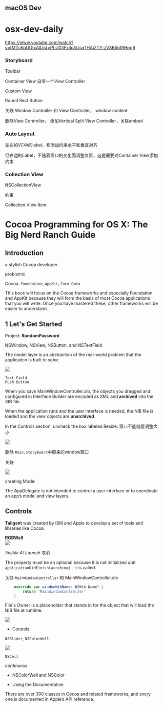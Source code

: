 macOS Dev
------------


# osx-dev-daily

https://www.youtube.com/watch?v=tMZuKqDGtxA&list=PLU03ExiIcAUsqTHAiZTY-zV8B5bfRHqg9

### Storyboard

Toolbar


Container View   自带一个View Controller

Custom View

Round Rect Button

关联 Window Controller 和 View Controller， window content

删除View Controller， 添加Vertical Split View Controller，关联embed



### Auto Layout

左右的VC中的label，都添加约束水平和垂直对齐

但右边的Label，不随着窗口的变化而调整位置，这是需要对Container View添加约束



### Collection View
NSCollectionView

约束 


Collection View Item


# Cocoa Programming for OS X: The Big Nerd Ranch Guide



## Introduction

a stylish Cocoa developer

problemic

Cocoa: `Foundation`, `AppKit`, `Core Data`

This book will focus on the Cocoa frameworks and especially Foundation and AppKit because they will form the basis of most Cocoa applications that you will write. Once you have mastered these, other frameworks will be easier to understand.



## 1 Let's Get Started

Project: **RandomPassword**  


NSWindow, NSView, NSButton, and NSTextField

The model layer is an abstraction of the real-world problem that the application is built to solve. 

![](https://ws3.sinaimg.cn/large/006tNbRwgy1fvhnaautrsj30tg0q6js8.jpg)

`Text Field`  
`Push Button`


When you save MainWindowController.xib, the objects you dragged and configured in Interface Builder are encoded as XML and **archived** into the XIB file.

When the application runs and the user interface is needed, the NIB file is loaded and the view objects are **unarchived**.

In the Controls section, uncheck the box labeled Resize.  窗口不能随意调整大小


![](https://ws3.sinaimg.cn/large/006tNbRwgy1fvi5bmoe0vj30vg0na74u.jpg)


删除 `Main.storyboard`中原来的window窗口

关联

![](https://ws3.sinaimg.cn/large/006tNbRwgy1fvi5sowc0sj30us0iymxx.jpg)


creating Model


The AppDelegate is not intended to control a user interface or to coordinate an app’s model and view layers.


## Controls

**Taligent** was created by IBM and Apple to develop a set of tools and libraries like Cocoa.

**RGBWell**  
![](https://ws2.sinaimg.cn/large/006tNbRwgy1fvi9qzm1soj30ww0mg3yt.jpg)


*Visible At Launch*  取消

The property must be an optional because it is not initialized until `applicationDidFinishLaunching(_:)` is called.

关联 `MainWindowController` 和 MainWindowController.xib   
```swift
    override var windowNibName: NSNib.Name? {
        return "MainWindowController"
    }
```

File's Owner is a placeholder that stands in for the object that will load the NIB file at runtime.


![](https://ws3.sinaimg.cn/large/006tNbRwgy1fvi8bs3de1j30vi0l877s.jpg)

- Controls

`NSSlider`, `NSColorWell`

![](https://ws4.sinaimg.cn/large/006tNbRwgy1fvi8es2i9ej30w40won0h.jpg)


`NSCell`


*continuous*



- NSColorWell and NSColor


- Using the Documentation

There are over 300 classes in Cocoa and related frameworks, and every one is documented in Apple’s API reference.


